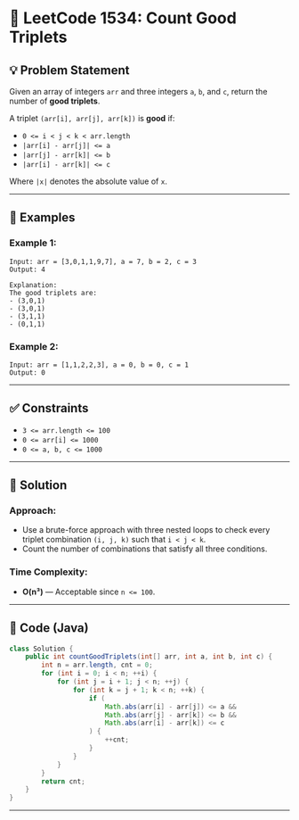 # 🧾 LeetCode 1534: Count Good Triplets

## 💡 Problem Statement

Given an array of integers `arr` and three integers `a`, `b`, and `c`, return the number of **good triplets**.

A triplet `(arr[i], arr[j], arr[k])` is **good** if:

- `0 <= i < j < k < arr.length`
- `|arr[i] - arr[j]| <= a`
- `|arr[j] - arr[k]| <= b`
- `|arr[i] - arr[k]| <= c`

Where `|x|` denotes the absolute value of `x`.

---

## 🧪 Examples

### Example 1:
```
Input: arr = [3,0,1,1,9,7], a = 7, b = 2, c = 3  
Output: 4  

Explanation:  
The good triplets are:  
- (3,0,1)  
- (3,0,1)   
- (3,1,1)  
- (0,1,1)
```

### Example 2:
```
Input: arr = [1,1,2,2,3], a = 0, b = 0, c = 1  
Output: 0
```

---

## ✅ Constraints
- `3 <= arr.length <= 100`
- `0 <= arr[i] <= 1000`
- `0 <= a, b, c <= 1000`

---

## 🚀 Solution

### Approach:
- Use a brute-force approach with three nested loops to check every triplet combination `(i, j, k)` such that `i < j < k`.
- Count the number of combinations that satisfy all three conditions.

### Time Complexity:
- **O(n³)** — Acceptable since `n <= 100`.

---

## 🧠 Code (Java)

```java
class Solution {
    public int countGoodTriplets(int[] arr, int a, int b, int c) {
        int n = arr.length, cnt = 0;
        for (int i = 0; i < n; ++i) {
            for (int j = i + 1; j < n; ++j) {
                for (int k = j + 1; k < n; ++k) {
                    if (
                        Math.abs(arr[i] - arr[j]) <= a &&
                        Math.abs(arr[j] - arr[k]) <= b &&
                        Math.abs(arr[i] - arr[k]) <= c
                    ) {
                        ++cnt;
                    }
                }
            }
        }
        return cnt;
    }
}
```

---



